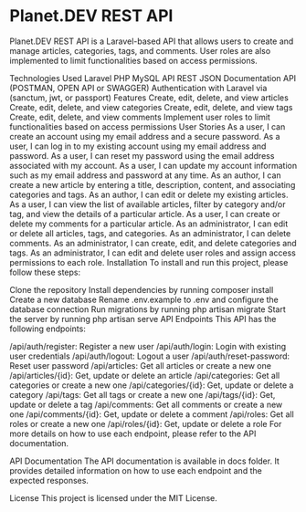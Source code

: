 # Planet.DEV REST API
Planet.DEV REST API is a Laravel-based API that allows users to create and manage articles, categories, tags, and comments. User roles are also implemented to limit functionalities based on access permissions.

Technologies Used
Laravel
PHP
MySQL
API REST
JSON
Documentation API (POSTMAN, OPEN API or SWAGGER)
Authentication with Laravel via (sanctum, jwt, or passport)
Features
Create, edit, delete, and view articles
Create, edit, delete, and view categories
Create, edit, delete, and view tags
Create, edit, delete, and view comments
Implement user roles to limit functionalities based on access permissions
User Stories
As a user, I can create an account using my email address and a secure password.
As a user, I can log in to my existing account using my email address and password.
As a user, I can reset my password using the email address associated with my account.
As a user, I can update my account information such as my email address and password at any time.
As an author, I can create a new article by entering a title, description, content, and associating categories and tags.
As an author, I can edit or delete my existing articles.
As a user, I can view the list of available articles, filter by category and/or tag, and view the details of a particular article.
As a user, I can create or delete my comments for a particular article.
As an administrator, I can edit or delete all articles, tags, and categories.
As an administrator, I can delete comments.
As an administrator, I can create, edit, and delete categories and tags.
As an administrator, I can edit and delete user roles and assign access permissions to each role.
Installation
To install and run this project, please follow these steps:

Clone the repository
Install dependencies by running composer install
Create a new database
Rename .env.example to .env and configure the database connection
Run migrations by running php artisan migrate
Start the server by running php artisan serve
API Endpoints
This API has the following endpoints:

/api/auth/register: Register a new user
/api/auth/login: Login with existing user credentials
/api/auth/logout: Logout a user
/api/auth/reset-password: Reset user password
/api/articles: Get all articles or create a new one
/api/articles/{id}: Get, update or delete an article
/api/categories: Get all categories or create a new one
/api/categories/{id}: Get, update or delete a category
/api/tags: Get all tags or create a new one
/api/tags/{id}: Get, update or delete a tag
/api/comments: Get all comments or create a new one
/api/comments/{id}: Get, update or delete a comment
/api/roles: Get all roles or create a new one
/api/roles/{id}: Get, update or delete a role
For more details on how to use each endpoint, please refer to the API documentation.

API Documentation
The API documentation is available in docs folder. It provides detailed information on how to use each endpoint and the expected responses.

License
This project is licensed under the MIT License.
